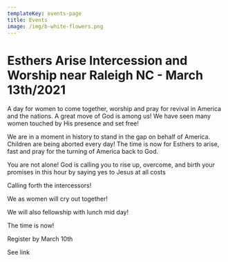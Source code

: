 ```yaml
---
templateKey: events-page
title: Events
image: /img/b-white-flowers.png
---
```

# **Esthers Arise Intercession and Worship near Raleigh NC - March 13th/2021**



A day for women to come together, worship and pray for revival in America and the nations.  A great move of God is among us!  We have seen many women  touched by His presence and set free!



We are in a moment in history to stand in the gap on behalf of America. Children are being aborted every day! The time is now for Esthers to arise, fast and pray for the turning of America back to God. 

You are not alone!  God is calling you to rise up, overcome, and birth your promises in this hour by saying yes to Jesus at all costs



Calling forth the intercessors!

We as women will cry out together! 

We will also fellowship with lunch mid day! 



The time is now!



Register by March 10th

See link
